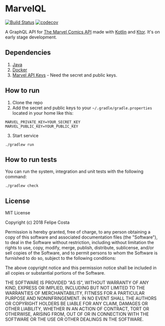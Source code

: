 # MarvelQL
[![Build Status](https://travis-ci.org/felipehjcosta/marvelql.svg?branch=master)](https://travis-ci.org/felipehjcosta/marvelql) [![codecov](https://codecov.io/gh/felipehjcosta/marvelql/branch/master/graph/badge.svg)](https://codecov.io/gh/felipehjcosta/marvelql)

A GraphQL API for [The Marvel Comics API](https://developer.marvel.com) made with [Kotlin](https://kotlinlang.org) and [Ktor](https://ktor.io). It's on early stage development.

Dependencies
-------
1. [Java](https://www.java.com)
2. [Docker](https://www.docker.com)
2. [Marvel API Keys](https://developer.marvel.com/account) - Need the secret and public keys.

How to run
-------
1. Clone the repo
2. Add the secret and public keys to your `~/.gradle/gradle.properties`  located in your home like this:
```
MARVEL_PRIVATE_KEY=YOUR_SECRET_KEY
MARVEL_PUBLIC_KEY=YOUR_PUBLIC_KEY
```
3. Start service
```
./gradlew run
```

How to run tests
-------
You can run the system, integration and unit tests with the following command:
```
./gradlew check
```

License
-------

MIT License

Copyright (c) 2018 Felipe Costa

Permission is hereby granted, free of charge, to any person obtaining a copy
of this software and associated documentation files (the "Software"), to deal
in the Software without restriction, including without limitation the rights
to use, copy, modify, merge, publish, distribute, sublicense, and/or sell
copies of the Software, and to permit persons to whom the Software is
furnished to do so, subject to the following conditions:

The above copyright notice and this permission notice shall be included in all
copies or substantial portions of the Software.

THE SOFTWARE IS PROVIDED "AS IS", WITHOUT WARRANTY OF ANY KIND, EXPRESS OR
IMPLIED, INCLUDING BUT NOT LIMITED TO THE WARRANTIES OF MERCHANTABILITY,
FITNESS FOR A PARTICULAR PURPOSE AND NONINFRINGEMENT. IN NO EVENT SHALL THE
AUTHORS OR COPYRIGHT HOLDERS BE LIABLE FOR ANY CLAIM, DAMAGES OR OTHER
LIABILITY, WHETHER IN AN ACTION OF CONTRACT, TORT OR OTHERWISE, ARISING FROM,
OUT OF OR IN CONNECTION WITH THE SOFTWARE OR THE USE OR OTHER DEALINGS IN THE
SOFTWARE.
